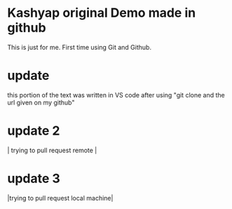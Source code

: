 # Kashyap original Demo made in github


This is just for me. First time using Git and Github.

# update

this portion of the text was written in VS code after using "git clone and the url given on my github"

# update 2
| trying to pull request remote |

# update 3

|trying to pull request local machine|
